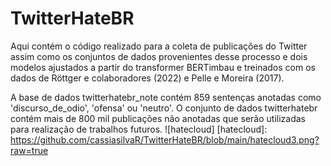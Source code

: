 # TwitterHateBR

Aqui contém o código realizado para a coleta de publicações do Twitter assim como os conjuntos de dados provenientes desse processo e dois modelos ajustados a partir do transformer BERTimbau e treinados com os dados de Röttger e colaboradores (2022) e Pelle e Moreira (2017). 

A base de dados twitterhatebr_note contém 859 sentenças anotadas como 'discurso_de_odio', 'ofensa' ou 'neutro'. O conjunto de dados twitterhatebr contém mais de 800 mil publicações não anotadas que serão utilizadas para realização de trabalhos futuros.
![hatecloud]
[hatecloud]: <https://github.com/cassiasilvaR/TwitterHateBR/blob/main/hatecloud3.png?raw=true>
